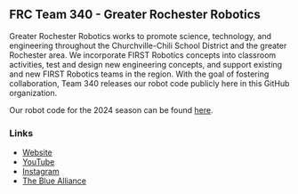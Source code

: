 ## FRC Team 340 - Greater Rochester Robotics

Greater Rochester Robotics works to promote science, technology, and engineering throughout the Churchville-Chili School District and the greater Rochester area. We incorporate FIRST Robotics concepts into classroom activities, test and design new engineering concepts, and support existing and new FIRST Robotics teams in the region. With the goal of fostering collaboration, Team 340 releases our robot code publicly here in this GitHub organization.

Our robot code for the 2024 season can be found [here](https://github.com/Greater-Rochester-Robotics/Crescendo2024-340).

### Links
- [Website](https://team340.org)
- [YouTube](https://youtube.com/@grr340)
- [Instagram](https://instagram.com/grr340)
- [The Blue Alliance](https://thebluealliance.com/team/340)
